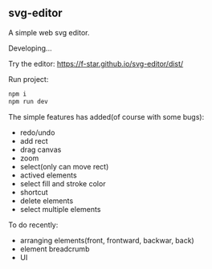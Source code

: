 svg-editor
---

A simple web svg editor.

Developing...

Try the editor: https://f-star.github.io/svg-editor/dist/

Run project:

```sh
npm i
npm run dev
```

The simple features has added(of course with some bugs):

- redo/undo
- add rect
- drag canvas
- zoom
- select(only can move rect)
- actived elements
- select fill and stroke color
- shortcut
- delete elements
- select multiple elements

To do recently:

- arranging elements(front, frontward, backwar, back)
- element breadcrumb 
- UI